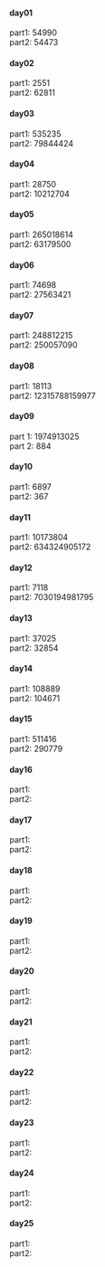 #### day01
part1: 54990    
part2: 54473    
#### day02
part1: 2551     
part2: 62811    
#### day03
part1: 535235     
part2: 79844424    
#### day04
part1: 28750     
part2: 10212704     
#### day05
part1: 265018614     
part2: 63179500    
#### day06
part1: 74698      
part2: 27563421    
#### day07
part1: 248812215     
part2: 250057090    
#### day08
part1: 18113     
part2: 12315788159977     
#### day09
part 1: 1974913025    
part 2: 884     
#### day10
part1: 6897     
part2: 367                
#### day11
part1: 10173804     
part2: 634324905172         
#### day12
part1: 7118     
part2: 7030194981795     
#### day13
part1: 37025            
part2: 32854    
#### day14
part1: 108889     
part2: 104671    
#### day15
part1: 511416     
part2: 290779    
#### day16
part1:      
part2:     
#### day17
part1:      
part2:     
#### day18
part1:      
part2:     
#### day19
part1:      
part2:     
#### day20
part1:      
part2:     
#### day21
part1:      
part2:     
#### day22
part1:      
part2:     
#### day23
part1:      
part2:     
#### day24
part1:      
part2:     
#### day25
part1:      
part2:     
